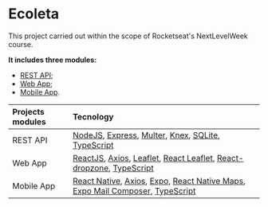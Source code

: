 # Ecoleta
This project carried out within the scope of Rocketseat's NextLevelWeek course.

**It includes three modules:**
- [REST API](https://github.com/DannyelPina/Ecoleta/tree/master/server "REST API");
- [Web App](https://github.com/DannyelPina/Ecoleta/tree/master/web "Wepp App");
- [Mobile App](https://github.com/DannyelPina/Ecoleta/tree/master/mobile "Mobile App").

|  Projects modules | Tecnology  |
| :------------ | :------------ |
| REST API | [NodeJS](https://nodejs.org/en/ "NodeJS"), [Express](https://expressjs.com/ "Express"), [Multer](https://www.npmjs.com/package/multer "Multer"), [Knex](http://knexjs.org/ "Knex"), [SQLite](https://www.sqlite.org/index.html "SQLite"), [TypeScript](https://www.typescriptlang.org/ "TypeScript")  |
| Web App  | [ReactJS](https://reactjs.org/ "ReactJS"), [Axios](https://www.npmjs.com/package/axios "Axios"), [Leaflet](https://leafletjs.com/ "Leaflet"), [React Leaflet](https://react-leaflet.js.org/ "React Leaflet"), [React-dropzone](https://github.com/react-dropzone/react-dropzone "React-dropzone"), [TypeScript](https://www.typescriptlang.org/ "TypeScript")  |
| Mobile App  | [React Native](https://reactnative.dev/ "React Native"), [Axios](https://www.npmjs.com/package/axios "Axios"),  [Expo](https://expo.io/ "Expo"), [React Native Maps](https://github.com/react-native-community/react-native-maps "React Native Maps"), [Expo Mail Composer](https://docs.expo.io/versions/latest/sdk/mail-composer/ "Expo Mail Composer"), [TypeScript](https://www.typescriptlang.org/ "TypeScript")   |
